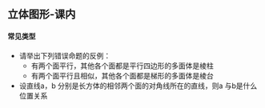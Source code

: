 ## 立体图形-课内

#### 常见类型

- 请举出下列错误命题的反例：
  - 有两个面平行，其他各个面都是平行四边形的多面体是棱柱
  - 有两个面平行且相似，其他各个面都是梯形的多面体是棱台
- 设直线a，b 分别是长方体的相邻两个面的对角线所在的直线，则a 与b是什么位置关系